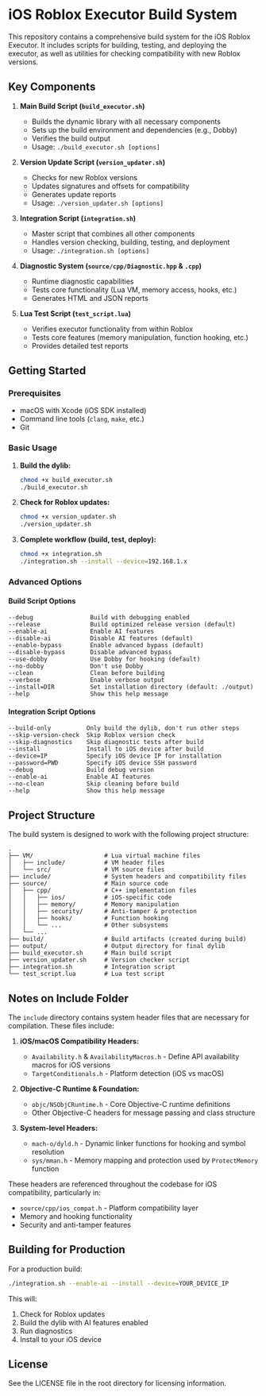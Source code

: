 # iOS Roblox Executor Build System

This repository contains a comprehensive build system for the iOS Roblox Executor. It includes scripts for building, testing, and deploying the executor, as well as utilities for checking compatibility with new Roblox versions.

## Key Components

1. **Main Build Script (`build_executor.sh`)**
   - Builds the dynamic library with all necessary components
   - Sets up the build environment and dependencies (e.g., Dobby)
   - Verifies the build output
   - Usage: `./build_executor.sh [options]`

2. **Version Update Script (`version_updater.sh`)**
   - Checks for new Roblox versions
   - Updates signatures and offsets for compatibility
   - Generates update reports
   - Usage: `./version_updater.sh [options]`

3. **Integration Script (`integration.sh`)**
   - Master script that combines all other components
   - Handles version checking, building, testing, and deployment
   - Usage: `./integration.sh [options]`

4. **Diagnostic System (`source/cpp/Diagnostic.hpp` & `.cpp`)**
   - Runtime diagnostic capabilities
   - Tests core functionality (Lua VM, memory access, hooks, etc.)
   - Generates HTML and JSON reports

5. **Lua Test Script (`test_script.lua`)**
   - Verifies executor functionality from within Roblox
   - Tests core features (memory manipulation, function hooking, etc.)
   - Provides detailed test reports

## Getting Started

### Prerequisites

- macOS with Xcode (iOS SDK installed)
- Command line tools (`clang`, `make`, etc.)
- Git

### Basic Usage

1. **Build the dylib:**
   ```bash
   chmod +x build_executor.sh
   ./build_executor.sh
   ```

2. **Check for Roblox updates:**
   ```bash
   chmod +x version_updater.sh
   ./version_updater.sh
   ```

3. **Complete workflow (build, test, deploy):**
   ```bash
   chmod +x integration.sh
   ./integration.sh --install --device=192.168.1.x
   ```

### Advanced Options

#### Build Script Options
```
--debug                Build with debugging enabled
--release              Build optimized release version (default)
--enable-ai            Enable AI features
--disable-ai           Disable AI features (default)
--enable-bypass        Enable advanced bypass (default)
--disable-bypass       Disable advanced bypass
--use-dobby            Use Dobby for hooking (default)
--no-dobby             Don't use Dobby
--clean                Clean before building
--verbose              Enable verbose output
--install=DIR          Set installation directory (default: ./output)
--help                 Show this help message
```

#### Integration Script Options
```
--build-only          Only build the dylib, don't run other steps
--skip-version-check  Skip Roblox version check
--skip-diagnostics    Skip diagnostic tests after build
--install             Install to iOS device after build
--device=IP           Specify iOS device IP for installation
--password=PWD        Specify iOS device SSH password
--debug               Build debug version
--enable-ai           Enable AI features
--no-clean            Skip cleaning before build
--help                Show this help message
```

## Project Structure

The build system is designed to work with the following project structure:

```
.
├── VM/                    # Lua virtual machine files
│   ├── include/           # VM header files
│   └── src/               # VM source files
├── include/               # System headers and compatibility files
├── source/                # Main source code
│   ├── cpp/               # C++ implementation files
│   │   ├── ios/           # iOS-specific code
│   │   ├── memory/        # Memory manipulation
│   │   ├── security/      # Anti-tamper & protection
│   │   ├── hooks/         # Function hooking
│   │   └── ...            # Other subsystems
│   └── ...
├── build/                 # Build artifacts (created during build)
├── output/                # Output directory for final dylib
├── build_executor.sh      # Main build script
├── version_updater.sh     # Version checker script
├── integration.sh         # Integration script
└── test_script.lua        # Lua test script
```

## Notes on Include Folder

The `include` directory contains system header files that are necessary for compilation. These files include:

1. **iOS/macOS Compatibility Headers:**
   - `Availability.h` & `AvailabilityMacros.h` - Define API availability macros for iOS versions
   - `TargetConditionals.h` - Platform detection (iOS vs macOS)

2. **Objective-C Runtime & Foundation:**
   - `objc/NSObjCRuntime.h` - Core Objective-C runtime definitions
   - Other Objective-C headers for message passing and class structure

3. **System-level Headers:**
   - `mach-o/dyld.h` - Dynamic linker functions for hooking and symbol resolution
   - `sys/mman.h` - Memory mapping and protection used by `ProtectMemory` function

These headers are referenced throughout the codebase for iOS compatibility, particularly in:
- `source/cpp/ios_compat.h` - Platform compatibility layer
- Memory and hooking functionality 
- Security and anti-tamper features

## Building for Production

For a production build:

```bash
./integration.sh --enable-ai --install --device=YOUR_DEVICE_IP
```

This will:
1. Check for Roblox updates
2. Build the dylib with AI features enabled
3. Run diagnostics
4. Install to your iOS device

## License

See the LICENSE file in the root directory for licensing information.
